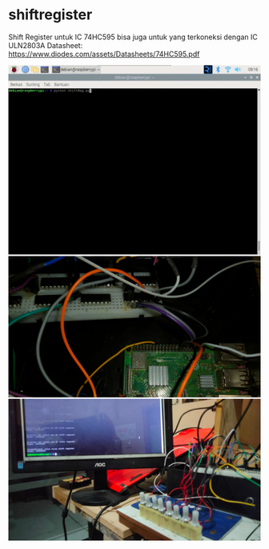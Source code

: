 # shiftregister
Shift Register untuk IC 74HC595 bisa juga untuk yang terkoneksi dengan IC ULN2803A
Datasheet: 
https://www.diodes.com/assets/Datasheets/74HC595.pdf


![](https://github.com/Tektek9/shiftregister/blob/main/demo.gif)
![](https://github.com/Tektek9/shiftregister/blob/main/pict.jpg)
![](https://github.com/Tektek9/shiftregister/blob/main/pict2.jpg)
